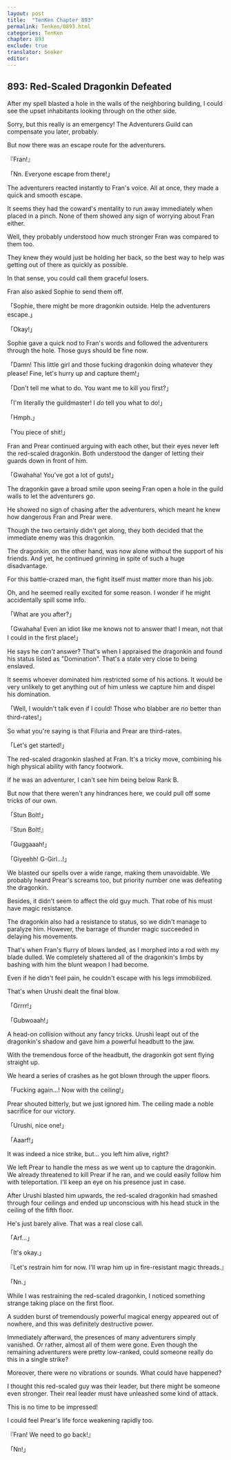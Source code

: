 ```yaml
---
layout: post
title:  "TenKen Chapter 893"
permalink: Tenken/0893.html
categories: TenKen
chapter: 893
exclude: true
translator: Seeker
editor: 
---
```

<h2>893: Red-Scaled Dragonkin Defeated</h2>

After my spell blasted a hole in the walls of the neighboring building, I could see the upset inhabitants looking through on the other side.

Sorry, but this really is an emergency! The Adventurers Guild can compensate you later, probably.

But now there was an escape route for the adventurers.

『Fran!』

「Nn. Everyone escape from there!」

The adventurers reacted instantly to Fran's voice. All at once, they made a quick and smooth escape.

It seems they had the coward's mentality to run away immediately when placed in a pinch. None of them showed any sign of worrying about Fran either.

Well, they probably understood how much stronger Fran was compared to them too.

They knew they would just be holding her back, so the best way to help was getting out of there as quickly as possible.

In that sense, you could call them graceful losers.

Fran also asked Sophie to send them off.

「Sophie, there might be more dragonkin outside. Help the adventurers escape.」

「Okay!」

Sophie gave a quick nod to Fran's words and followed the adventurers through the hole. Those guys should be fine now.

「Damn! This little girl and those fucking dragonkin doing whatever they please! Fine, let's hurry up and capture them!」

「Don't tell me what to do. You want me to kill you first?」

「I'm literally the guildmaster! I *do* tell you what to do!」

「Hmph.」

「You piece of shit!」

Fran and Prear continued arguing with each other, but their eyes never left the red-scaled dragonkin. Both understood the danger of letting their guards down in front of him.

「Gwahaha! You've got a lot of guts!」

The dragonkin gave a broad smile upon seeing Fran open a hole in the guild walls to let the adventurers go.

He showed no sign of chasing after the adventurers, which meant he knew how dangerous Fran and Prear were.

Though the two certainly didn't get along, they both decided that the immediate enemy was this dragonkin.

The dragonkin, on the other hand, was now alone without the support of his friends. And yet, he continued grinning in spite of such a huge disadvantage.

For this battle-crazed man, the fight itself must matter more than his job.

Oh, and he seemed really excited for some reason. I wonder if he might accidentally spill some info.

「What are you after?」

「Gwahaha! Even an idiot like me knows not to answer that! I mean, not that I could in the first place!」

He says he *can't* answer? That's when I appraised the dragonkin and found his status listed as "Domination". That's a state very close to being enslaved.

It seems whoever dominated him restricted some of his actions. It would be very unlikely to get anything out of him unless we capture him and dispel his domination.

「Well, I wouldn't talk even if I could! Those who blabber are no better than third-rates!」

So what you're saying is that Filuria and Prear are third-rates.

「Let's get started!」

The red-scaled dragonkin slashed at Fran. It's a tricky move, combining his high physical ability with fancy footwork.

If he was an adventurer, I can't see him being below Rank B.

But now that there weren't any hindrances here, we could pull off some tricks of our own.

「Stun Bolt!」

『Stun Bolt!』

「Guggaaah!」

「Giyeehh! G-Girl...!」

We blasted our spells over a wide range, making them unavoidable. We probably heard Prear's screams too, but priority number one was defeating the dragonkin.

Besides, it didn't seem to affect the old guy much. That robe of his must have magic resistance.

The dragonkin also had a resistance to status, so we didn't manage to paralyze him. However, the barrage of thunder magic succeeded in delaying his movements.

That's when Fran's flurry of blows landed, as I morphed into a rod with my blade dulled. We completely shattered all of the dragonkin's limbs by bashing with him the blunt weapon I had become.

Even if he didn't feel pain, he couldn't escape with his legs immobilized.

That's when Urushi dealt the final blow.

「Grrrr!」

「Gubwoaah!」

A head-on collision without any fancy tricks. Urushi leapt out of the dragonkin's shadow and gave him a powerful headbutt to the jaw.

With the tremendous force of the headbutt, the dragonkin got sent flying straight up.

We heard a series of crashes as he got blown through the upper floors.

「Fucking again...! Now with the ceiling!」

Prear shouted bitterly, but we just ignored him. The ceiling made a noble sacrifice for our victory.

「Urushi, nice one!」

「Aaarf!」

It was indeed a nice strike, but... you left him alive, right?

We left Prear to handle the mess as we went up to capture the dragonkin. We already threatened to kill Prear if he ran, and we could easily follow him with teleportation. I'll keep an eye on his presence just in case.

After Urushi blasted him upwards, the red-scaled dragonkin had smashed through four ceilings and ended up unconscious with his head stuck in the ceiling of the fifth floor.

He's just barely alive. That was a real close call.

「Arf...」

「It's okay.」

『Let's restrain him for now. I'll wrap him up in fire-resistant magic threads.』

「Nn.」

While I was restraining the red-scaled dragonkin, I noticed something strange taking place on the first floor.

A sudden burst of tremendously powerful magical energy appeared out of nowhere, and this was definitely destructive power.

Immediately afterward, the presences of many adventurers simply vanished. Or rather, almost all of them were gone. Even though the remaining adventurers were pretty low-ranked, could someone really do this in a single strike?

Moreover, there were no vibrations or sounds. What could have happened?

I thought this red-scaled guy was their leader, but there might be someone even stronger. Their real leader must have unleashed some kind of attack.

This is no time to be impressed!

I could feel Prear's life force weakening rapidly too.

『Fran! We need to go back!』

「Nn!」



